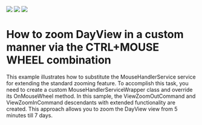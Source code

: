 <!-- default badges list -->
![](https://img.shields.io/endpoint?url=https://codecentral.devexpress.com/api/v1/VersionRange/128636464/13.2.8%2B)
[![](https://img.shields.io/badge/Open_in_DevExpress_Support_Center-FF7200?style=flat-square&logo=DevExpress&logoColor=white)](https://supportcenter.devexpress.com/ticket/details/E5158)
[![](https://img.shields.io/badge/📖_How_to_use_DevExpress_Examples-e9f6fc?style=flat-square)](https://docs.devexpress.com/GeneralInformation/403183)
<!-- default badges end -->
# How to zoom DayView in a custom manner via the CTRL+MOUSE WHEEL combination


<p>This example illustrates how to substitute the MouseHandlerService service for extending the standard zooming feature. To accomplish this task, you need to create a custom MouseHandlerServiceWrapper class and override its OnMouseWheel method. In this sample, the ViewZoomOutCommand and ViewZoomInCommand descendants with extended functionality are created. This approach allows you to zoom the DayView view from 5 minutes till 7 days.</p>

<br/>


